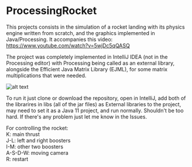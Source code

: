# ProcessingRocket

This projects consists in the simulation of a rocket landing with its physics engine written from scratch, and the graphics implemented in Java/Processing. It accompanies this video: https://www.youtube.com/watch?v=5wjDc5qQASQ

The project was completely implemented in IntelliJ IDEA (not in the Processing editor) with Processing being called as an external library, alongside the Efficient Java Matrix Library (EJML), for some matrix multiplications that were needed.

![alt text](https://github.com/dokasov/ProcessingRocket/blob/master/pic.png)

To run it just clone or download the repository, open in IntelliJ, add both of the librarires in libs (all of the jar files) as External libraries to the project, may need to set it as a Java 11 project, and run normally. Shouldn't be too hard. If there's any problem just let me know in the Issues.

For controlling the rocket:  
K: main thrust  
J-L: left and right boosters  
I-M: other two boosters  
A-S-D-W: moving camera  
R: restart  
